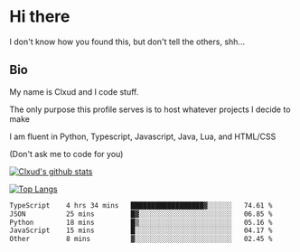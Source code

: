 # Hi there
I don't know how you found this, but don't tell the others, shh...

## Bio
My name is Clxud and I code stuff.

The only purpose this profile serves is to host whatever projects I decide to make

I am fluent in Python, Typescript, Javascript, Java, Lua, and HTML/CSS



(Don't ask me to code for you)

[![Clxud's github stats](https://github-readme-stats.vercel.app/api?username=cloudwithax&count_private=true&theme=dark&show_icons=true)](https://github.com/anuraghazra/github-readme-stats) 

[![Top Langs](https://github-readme-stats.vercel.app/api/top-langs/?username=cloudwithax&theme=dark)](https://github.com/anuraghazra/github-readme-stats)

<!--START_SECTION:waka-->

```txt
TypeScript    4 hrs 34 mins   ██████████████████▓░░░░░░   74.61 %
JSON          25 mins         █▓░░░░░░░░░░░░░░░░░░░░░░░   06.85 %
Python        18 mins         █▒░░░░░░░░░░░░░░░░░░░░░░░   05.16 %
JavaScript    15 mins         █░░░░░░░░░░░░░░░░░░░░░░░░   04.17 %
Other         8 mins          ▓░░░░░░░░░░░░░░░░░░░░░░░░   02.45 %
```

<!--END_SECTION:waka-->


